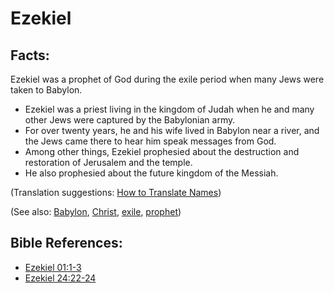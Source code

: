 # Ezekiel #

## Facts: ##

Ezekiel was a prophet of God during the exile period when many Jews were taken to Babylon.

* Ezekiel was a priest living in the kingdom of Judah when he and many other Jews were captured by the Babylonian army.
* For over twenty years, he and his wife lived in Babylon near a river, and the Jews came there to hear him speak messages from God.
* Among other things, Ezekiel prophesied about the destruction and restoration of Jerusalem and the temple.
* He also prophesied about the future kingdom of the Messiah.

(Translation suggestions: [How to Translate Names](en/ta-vol1/translate/man/translate-names))

(See also: [Babylon](../other/babylon.md), [Christ](../kt/christ.md), [exile](../other/exile.md), [prophet](../kt/prophet.md))

## Bible References: ##

* [Ezekiel 01:1-3](en/tn/ezk/help/01/01)
* [Ezekiel 24:22-24](en/tn/ezk/help/24/22)